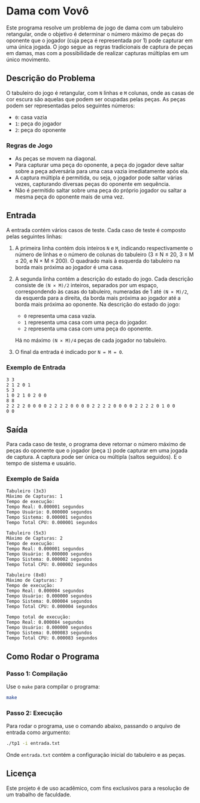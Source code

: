 # Dama com Vovô

Este programa resolve um problema de jogo de dama com um tabuleiro retangular, onde o objetivo é determinar o número máximo de peças do oponente que o jogador (cuja peça é representada por 1) pode capturar em uma única jogada. O jogo segue as regras tradicionais de captura de peças em damas, mas com a possibilidade de realizar capturas múltiplas em um único movimento.

## Descrição do Problema

O tabuleiro do jogo é retangular, com `N` linhas e `M` colunas, onde as casas de cor escura são aquelas que podem ser ocupadas pelas peças. As peças podem ser representadas pelos seguintes números:

- `0`: casa vazia
- `1`: peça do jogador
- `2`: peça do oponente

### Regras de Jogo

- As peças se movem na diagonal.
- Para capturar uma peça do oponente, a peça do jogador deve saltar sobre a peça adversária para uma casa vazia imediatamente após ela.
- A captura múltipla é permitida, ou seja, o jogador pode saltar várias vezes, capturando diversas peças do oponente em sequência.
- Não é permitido saltar sobre uma peça do próprio jogador ou saltar a mesma peça do oponente mais de uma vez.

## Entrada

A entrada contém vários casos de teste. Cada caso de teste é composto pelas seguintes linhas:

1. A primeira linha contém dois inteiros `N` e `M`, indicando respectivamente o número de linhas e o número de colunas do tabuleiro (3 ≤ N ≤ 20, 3 ≤ M ≤ 20, e N × M ≤ 200). O quadrado mais à esquerda do tabuleiro na borda mais próxima ao jogador é uma casa.
2. A segunda linha contém a descrição do estado do jogo. Cada descrição consiste de `(N × M)/2` inteiros, separados por um espaço, correspondendo às casas do tabuleiro, numeradas de 1 até `(N × M)/2`, da esquerda para a direita, da borda mais próxima ao jogador até a borda mais próxima ao oponente. Na descrição do estado do jogo:

   - `0` representa uma casa vazia.
   - `1` representa uma casa com uma peça do jogador.
   - `2` representa uma casa com uma peça do oponente.

   Há no máximo `(N × M)/4` peças de cada jogador no tabuleiro.

3. O final da entrada é indicado por `N = M = 0`.

### Exemplo de Entrada

```
3 3
2 1 2 0 1
5 3
1 0 2 1 0 2 0 0
8 8
2 2 2 2 0 0 0 0 2 2 2 2 0 0 0 0 2 2 2 2 0 0 0 0 2 2 2 2 0 1 0 0
0 0
```

## Saída

Para cada caso de teste, o programa deve retornar o número máximo de peças do oponente que o jogador (peça `1`) pode capturar em uma jogada de captura. A captura pode ser única ou múltipla (saltos seguidos). E o tempo de sistema e usuário.

### Exemplo de Saída

```
Tabuleiro (3x3)
Máximo de Capturas: 1
Tempo de execução:
Tempo Real: 0.000001 segundos
Tempo Usuário: 0.000000 segundos
Tempo Sistema: 0.000001 segundos
Tempo Total CPU: 0.000001 segundos

Tabuleiro (5x3)
Máximo de Capturas: 2
Tempo de execução:
Tempo Real: 0.000001 segundos
Tempo Usuário: 0.000000 segundos
Tempo Sistema: 0.000002 segundos
Tempo Total CPU: 0.000002 segundos

Tabuleiro (8x8)
Máximo de Capturas: 7
Tempo de execução:
Tempo Real: 0.000004 segundos
Tempo Usuário: 0.000000 segundos
Tempo Sistema: 0.000004 segundos
Tempo Total CPU: 0.000004 segundos

Tempo total de execução:
Tempo Real: 0.000084 segundos
Tempo Usuário: 0.000000 segundos
Tempo Sistema: 0.000083 segundos
Tempo Total CPU: 0.000083 segundos
```

## Como Rodar o Programa

### Passo 1: Compilação

Use o `make` para compilar o programa:

```bash
make
```

### Passo 2: Execução

Para rodar o programa, use o comando abaixo, passando o arquivo de entrada como argumento:

```bash
./tp1 -i entrada.txt
```

Onde `entrada.txt` contém a configuração inicial do tabuleiro e as peças.

## Licença

Este projeto é de uso acadêmico, com fins exclusivos para a resolução de um trabalho de faculdade.
